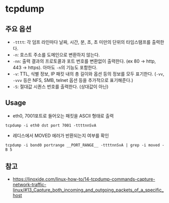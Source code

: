 # tcpdump

## 주요 옵션
* `-tttt`: 각 덤프 라인마다 날짜, 시간, 분, 초, 초 미만의 단위의 타임스탬프를 출력한다.
* `-n`: 호스트 주소를 도메인으로 변환하지 않는다.
* `-nn`: 출력 결과의 프로토콜과 포트 번호를 변환없이 출력한다. (ex 80 -> http, 443 -> https). 아마도 `-n`의 기능도 포함한다.
* `-v`: TTL, 식별 정보, IP 패킷 내의 총 길이와 옵션 등의 정보를 모두 표기한다. (`-vv`, `-vvv` 등은 NFS, SMB, telnet 옵션 등을 추가적으로 표기해준다.)
* `-S`: 절대값 시퀀스 번호를 출력한다. (상대값이 아닌)

## Usage
- eth0, 7001포트로 들어오는 패킷을 ASCII 형태로 출력
```
tcpdump -i eth0 dst port 7001 -ttttnnSvA
```
- 레디스에서 MOVED 에러가 반환되는지 여부를 확인
```
tcpdump -i bond0 portrange __PORT_RANGE__ -ttttnnSvA | grep -i moved -B 5
```

## 참고
* https://linoxide.com/linux-how-to/14-tcpdump-commands-capture-network-traffic-linux/#13_Capture_both_incoming_and_outgoing_packets_of_a_specific_host
